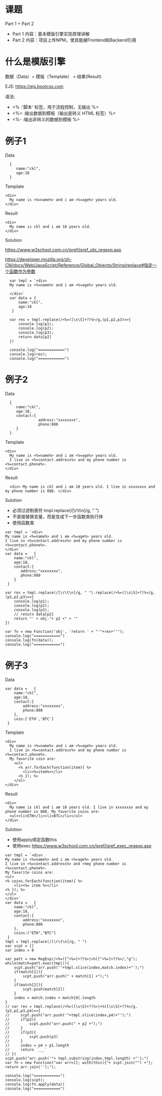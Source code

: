 # 课题
Part 1 + Part 2
* Part 1 内容：基本模版引擎实现原理讲解
* Part 2 内容：项目上传NPM，使其能被Frontend和Backend引用
# 什么是模版引擎
数据（Data）+ 模版（Template） = 结果(Result)

EJS:
https://ejs.bootcss.com

语法:
* <% :'脚本' 标签，用于流程控制，无输出 %>
* <%= :输出数据到模板（输出是转义 HTML 标签）%>
* <%- :输出非转义的数据到模板 %>


# 例子1
Data
```
  {
     name:"ckl",
     age:18
  }
```
Template
```
<div>
  My name is <%=name%> and i am <%=age%> years old.
</div>
```
Result
```
<div>
  My name is ckl and i am 18 years old.
</div>
```
Solution

https://www.w3school.com.cn/jsref/jsref_obj_regexp.asp

https://developer.mozilla.org/zh-CN/docs/Web/JavaScript/Reference/Global_Objects/String/replace#指定一个函数作为参数
```
  var tmpl = `<div>
  My name is <%=name%> and i am <%=age%> years old.
  
  </div>`
  var data = {
      name:"ckl",
      age:18
   }

  var res = tmpl.replace(/<%=([\s\S]+?)%>/g,(p1,p2,p3)=>{
      console.log(p1);
      console.log(p2);
      console.log(p3);
      return data[p2]
  })

  console.log("============")
  console.log(res);
  console.log("============")

```
# 例子2
Data
```
  {
     name:"ckl",
     age:18,
     contact:{
               address:"xxxxxxxx",
               phone:888
     }
  }
```
Template
```
<div>
  My name is <%=name%> and i am <%=age%> years old.
  I live in <%=contact.address%> and my phone number is <%=contact.phone%>.
</div>
```
Result
```
  <div> My name is ckl and i am 18 years old. I live in xxxxxxxx and my phone number is 888. </div>
```
Sulotion
* 必须过滤制表符 tmpl.replace(/[\r\t\n]/g, " ")
* 不直接替换变量，而是变成下一步函数类执行体
* 使用函数类
```
var tmpl = `<div>
My name is <%=name%> and i am <%=age%> years old.
I live in <%=contact.address%> and my phone number is <%=contact.phone%>.
</div>`
var data =   {
    name:"ckl",
    age:18,
    contact:{
       address:"xxxxxxxx",
       phone:888
    }
 }

var res = tmpl.replace(/[\r\t\n]/g, " ").replace(/<%=([\s\S]+?)%>/g,(p1,p2,p3)=>{
    console.log(p1);
    console.log(p2);
    console.log(p3);
    // return data[p2]
    return "' + obj."+ p2 +" + '"
})

var fn = new Function('obj', 'return ' + "'"+res+"'"); 
console.log("============")
console.log(fn(data));
console.log("============")
```
# 例子3
Data
```
var data =   {
    name:"ckl",
    age:18,
    contact:{
        address:"xxxxxxxx",
        phone:888
    },
    coin:['ETH','BTC']
 }
```
Template
```
<div>
  My name is <%=name%> and i am <%=age%> years old.
  I live in <%=contact.address%> and my phone number is <%=contact.phone%>.
  My favorite coin are:
    <ul>
      <% arr.forEach(function(item){ %>
        <li><%=item%></li>
      <% }); %>
    </ul>
</div>
```
Result
```
<div> 
  My name is ckl and i am 18 years old. I live in xxxxxxxx and my phone number is 888. My favorite coins are: 
  <ul><li>ETH</li><li>BTC</li></ul>
</div>
```
Sulotion
* 使用apply绑定函数this
* 使用exec
  https://www.w3school.com.cn/jsref/jsref_exec_regexp.asp
```
var tmpl = `<div>
My name is <%=name%> and i am <%=age%> years old.
I live in <%=contact.address%> and <%my phone number is <%=contact.phone%>.
My favorite coins are:
<ul>
<% coins.forEach(function(item){ %>
    <li><%= item %></li>
<% }); %>
</ul>
</div>`
var data =   {
    name:"ckl",
    age:18,
    contact:{
        address:"xxxxxxxx",
        phone:888
    },
    coins:["ETH","BTC"]
 }
tmpl = tmpl.replace(/[\r\t\n]/g, " ")
var scpt = []
var index = 0

var patt = new RegExp(/<%=([^<%=]+?)%>|<%([^<%=]+?)%>/,"g");
while(match=patt.exec(tmpl)){
    scpt.push("arr.push('"+tmpl.slice(index,match.index)+"');")
    if(match[1]){
        scpt.push("arr.push(" + match[1] +");")
    }
    if(match[2]){
        scpt.push(match[2])
    }
    index = match.index + match[0].length
}
// var res = tmpl.replace(/<%=([\s\S]+?)%>|<%([\s\S]+?)%>/g,(p1,p2,p3,p4)=>{
//     scpt.push("arr.push('"+tmpl.slice(index,p4)+"');")
//     if(p2){
//         scpt.push("arr.push(" + p2 +");")
//     }
//     if(p3){
//         scpt.push(p3)
//     }
//     index = p4 + p1.length
//     return `___`
// })
scpt.push("arr.push('"+ tmpl.substring(index,tmpl.length) +"');")
var fn = new Function("var arr=[]; with(this){"+ scpt.join("") +"}; return arr.join('');"); 

console.log("============")
console.log(scpt);
console.log(fn.apply(data))
console.log("============")
```
